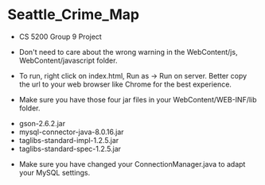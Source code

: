 # Seattle_Crime_Map
- CS 5200 Group 9 Project

- Don't need to care about the wrong warning in the WebContent/js, WebContent/javascript folder. 

- To run, right click on index.html, Run as -> Run on server. Better copy the url to your web browser like Chrome for the best experience.

- Make sure you have those four jar files in your WebContent/WEB-INF/lib folder.
* gson-2.6.2.jar
* mysql-connector-java-8.0.16.jar
* taglibs-standard-impl-1.2.5.jar
* taglibs-standard-spec-1.2.5.jar

- Make sure you have changed your ConnectionManager.java to adapt your MySQL settings.

